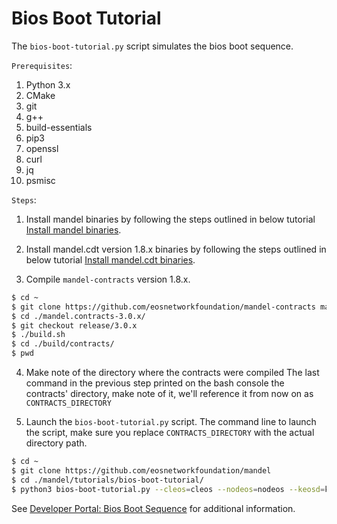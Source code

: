 # Bios Boot Tutorial

The `bios-boot-tutorial.py` script simulates the bios boot sequence.

``Prerequisites``:

1. Python 3.x
2. CMake
3. git
4. g++
5. build-essentials
6. pip3
7. openssl
8. curl
9. jq
10. psmisc


``Steps``:

1. Install mandel binaries by following the steps outlined in below tutorial
[Install mandel binaries](https://github.com/eosnetworkfoundation/mandel/tree/release/3.0.x#Building).

2. Install mandel.cdt version 1.8.x binaries by following the steps outlined in below tutorial
[Install mandel.cdt binaries](https://github.com/eosnetworkfoundation/mandel.cdt/tree/release/v1.8.x#binary-releases).

3. Compile `mandel-contracts` version 1.8.x.

```bash
$ cd ~
$ git clone https://github.com/eosnetworkfoundation/mandel-contracts mandel.contracts-3.0.x
$ cd ./mandel.contracts-3.0.x/
$ git checkout release/3.0.x
$ ./build.sh
$ cd ./build/contracts/
$ pwd

```

4. Make note of the directory where the contracts were compiled
The last command in the previous step printed on the bash console the contracts' directory, make note of it, we'll reference it from now on as `CONTRACTS_DIRECTORY`

5. Launch the `bios-boot-tutorial.py` script.
The command line to launch the script, make sure you replace `CONTRACTS_DIRECTORY` with the actual directory path.

```bash
$ cd ~
$ git clone https://github.com/eosnetworkfoundation/mandel
$ cd ./mandel/tutorials/bios-boot-tutorial/
$ python3 bios-boot-tutorial.py --cleos=cleos --nodeos=nodeos --keosd=keosd --contracts-dir="CONTRACTS_DIRECTORY" -w -a

```

See [Developer Portal: Bios Boot Sequence](https://developers.eos.io/welcome/latest/tutorials/bios-boot-sequence) for additional information.
